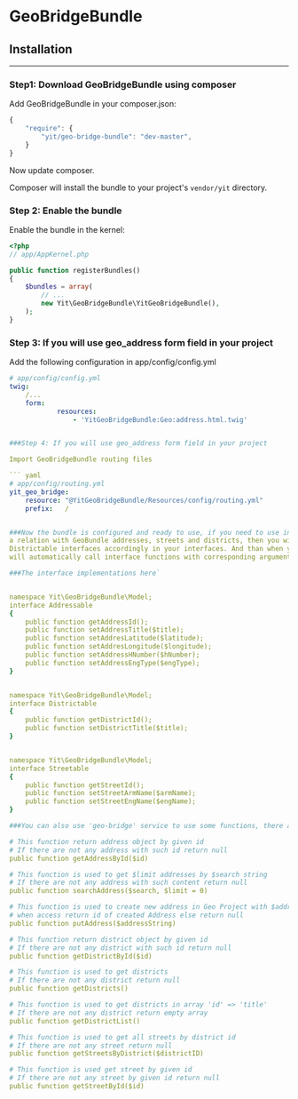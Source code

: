 GeoBridgeBundle
======================

## Installation
-----------------------

### Step1: Download GeoBridgeBundle using composer

Add GeoBridgeBundle in your composer.json:

```js
{
    "require": {
        "yit/geo-bridge-bundle": "dev-master",
    }
}
```

Now update composer.

Composer will install the bundle to your project's `vendor/yit` directory.

### Step 2: Enable the bundle

Enable the bundle in the kernel:

``` php
<?php
// app/AppKernel.php

public function registerBundles()
{
    $bundles = array(
        // ...
        new Yit\GeoBridgeBundle\YitGeoBridgeBundle(),
    );
}
```

### Step 3: If you will use geo_address form field in your project

Add the following configuration in app/config/config.yml

``` yaml
# app/config/config.yml
twig:
    /...
    form:
            resources:
                - 'YitGeoBridgeBundle:Geo:address.html.twig'


###Step 4: If you will use geo_address form field in your project

Import GeoBridgeBundle routing files

``` yaml
# app/config/routing.yml
yit_geo_bridge:
    resource: "@YitGeoBridgeBundle/Resources/config/routing.yml"
    prefix:   /


###Now the bundle is configured and ready to use, if you need to use in entity address, street or district which will
a relation with GeoBundle addresses, streets and districts, then you will implements the Addressable, Streetable and
Districtable interfaces accordingly in your interfaces. And than when you will load your entity from db, GeoBridgeBundle
will automatically call interface functions with corresponding arguments, to set all necessary information.

###The interface implementations here`


namespace Yit\GeoBridgeBundle\Model;
interface Addressable
{
    public function getAddressId();
    public function setAddressTitle($title);
    public function setAddresLatitude($latitude);
    public function setAddresLongitude($longitude);
    public function setAddressHNumber($hNumber);
    public function setAddressEngType($engType);
}


namespace Yit\GeoBridgeBundle\Model;
interface Districtable
{
    public function getDistrictId();
    public function setDistrictTitle($title);
}


namespace Yit\GeoBridgeBundle\Model;
interface Streetable
{
    public function getStreetId();
    public function setStreetArmName($armName);
    public function setStreetEngName($engName);
}

###You can also use 'geo-bridge' service to use some functions, there are here`

# This function return address object by given id
# If there are not any address with such id return null
public function getAddressById($id)

# This function is used to get $limit addresses by $search string
# If there are not any address with such content return null
public function searchAddress($search, $limit = 0)

# This function is used to create new address in Geo Project with $addressString title
# when access return id of created Address else return null
public function putAddress($addressString)

# This function return district object by given id
# If there are not any district with such id return null
public function getDistrictById($id)

# This function is used to get districts
# If there are not any district return null
public function getDistricts()

# This function is used to get districts in array 'id' => 'title'
# If there are not any district return empty array
public function getDistrictList()

# This function is used to get all streets by district id
# If there are not any street return null
public function getStreetsByDistrict($districtID)

# This function is used get street by given id
# If there are not any street by given id return null
public function getStreetById($id)



